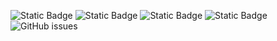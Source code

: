 ![Static Badge](https://img.shields.io/badge/blacklists-60-000000) ![Static Badge](https://img.shields.io/badge/blacklisted-2790181-cc0000) ![Static Badge](https://img.shields.io/badge/whitelisted-2244-00CC00) ![Static Badge](https://img.shields.io/badge/streaming_blacklist-28107-000000) ![GitHub issues](https://img.shields.io/github/issues/fabriziosalmi/blacklists)
